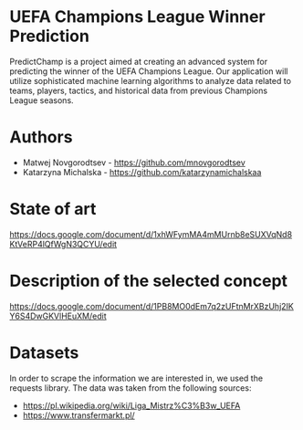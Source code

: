 # UEFA Champions League Winner Prediction

PredictChamp is a project aimed at creating an advanced system for predicting the winner of the UEFA Champions League. 
Our application will utilize sophisticated machine learning algorithms to analyze data related to teams, players, tactics, and historical data from previous Champions League seasons.

# Authors
* Matwej Novgorodtsev - https://github.com/mnovgorodtsev
* Katarzyna Michalska - https://github.com/katarzynamichalskaa

# State of art
https://docs.google.com/document/d/1xhWFymMA4mMUrnb8eSUXVqNd8KtVeRP4lQfWgN3QCYU/edit

# Description of the selected concept
https://docs.google.com/document/d/1PB8MO0dEm7q2zUFtnMrXBzUhj2IKY6S4DwGKVlHEuXM/edit

# Datasets
In order to scrape the information we are interested in, we used the requests library. The data was taken from the following sources:
* https://pl.wikipedia.org/wiki/Liga_Mistrz%C3%B3w_UEFA
* https://www.transfermarkt.pl/
